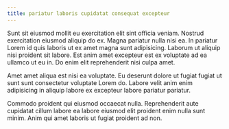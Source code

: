 ```yaml
---
title: pariatur laboris cupidatat consequat excepteur
---
```


Sunt sit eiusmod mollit eu exercitation elit sint officia veniam. Nostrud exercitation eiusmod aliquip do ex. Magna pariatur nulla nisi ea. In pariatur Lorem id quis laboris ut ex amet magna sunt adipisicing. Laborum ut aliquip nisi proident sit labore. Est anim amet excepteur est ex voluptate ad ea ullamco ut eu in. Do enim elit reprehenderit nisi culpa amet.

Amet amet aliqua est nisi ea voluptate. Eu deserunt dolore ut fugiat fugiat ut sunt sunt consectetur voluptate Lorem do. Labore velit anim enim adipisicing in aliquip labore ex excepteur labore pariatur pariatur.

Commodo proident qui eiusmod occaecat nulla. Reprehenderit aute cupidatat cillum labore ea labore eiusmod elit proident enim nulla sunt minim. Anim qui amet laboris ut fugiat proident ad non.